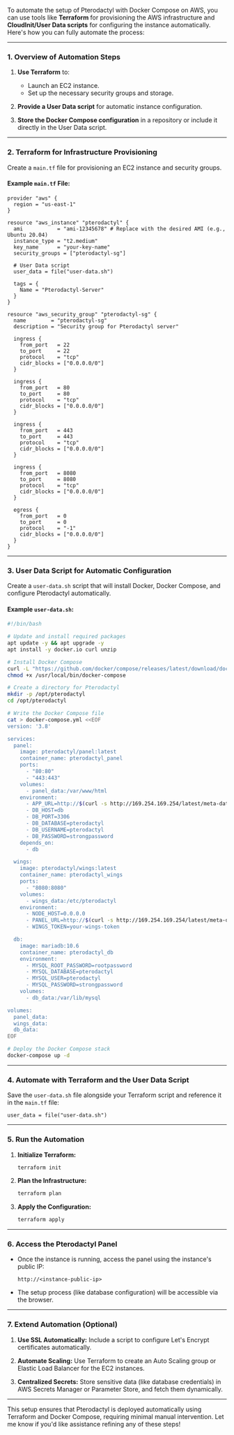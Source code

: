 To automate the setup of Pterodactyl with Docker Compose on AWS, you can use tools like **Terraform** for provisioning the AWS infrastructure and **CloudInit/User Data scripts** for configuring the instance automatically. Here's how you can fully automate the process:

---

### **1. Overview of Automation Steps**
1. **Use Terraform** to:
   - Launch an EC2 instance.
   - Set up the necessary security groups and storage.

2. **Provide a User Data script** for automatic instance configuration.

3. **Store the Docker Compose configuration** in a repository or include it directly in the User Data script.

---

### **2. Terraform for Infrastructure Provisioning**
Create a `main.tf` file for provisioning an EC2 instance and security groups.

#### Example `main.tf` File:
```hcl
provider "aws" {
  region = "us-east-1"
}

resource "aws_instance" "pterodactyl" {
  ami           = "ami-12345678" # Replace with the desired AMI (e.g., Ubuntu 20.04)
  instance_type = "t2.medium"
  key_name      = "your-key-name"
  security_groups = ["pterodactyl-sg"]

  # User Data script
  user_data = file("user-data.sh")

  tags = {
    Name = "Pterodactyl-Server"
  }
}

resource "aws_security_group" "pterodactyl-sg" {
  name        = "pterodactyl-sg"
  description = "Security group for Pterodactyl server"

  ingress {
    from_port   = 22
    to_port     = 22
    protocol    = "tcp"
    cidr_blocks = ["0.0.0.0/0"]
  }

  ingress {
    from_port   = 80
    to_port     = 80
    protocol    = "tcp"
    cidr_blocks = ["0.0.0.0/0"]
  }

  ingress {
    from_port   = 443
    to_port     = 443
    protocol    = "tcp"
    cidr_blocks = ["0.0.0.0/0"]
  }

  ingress {
    from_port   = 8080
    to_port     = 8080
    protocol    = "tcp"
    cidr_blocks = ["0.0.0.0/0"]
  }

  egress {
    from_port   = 0
    to_port     = 0
    protocol    = "-1"
    cidr_blocks = ["0.0.0.0/0"]
  }
}
```

---

### **3. User Data Script for Automatic Configuration**
Create a `user-data.sh` script that will install Docker, Docker Compose, and configure Pterodactyl automatically.

#### Example `user-data.sh`:
```bash
#!/bin/bash

# Update and install required packages
apt update -y && apt upgrade -y
apt install -y docker.io curl unzip

# Install Docker Compose
curl -L "https://github.com/docker/compose/releases/latest/download/docker-compose-$(uname -s)-$(uname -m)" -o /usr/local/bin/docker-compose
chmod +x /usr/local/bin/docker-compose

# Create a directory for Pterodactyl
mkdir -p /opt/pterodactyl
cd /opt/pterodactyl

# Write the Docker Compose file
cat > docker-compose.yml <<EOF
version: '3.8'

services:
  panel:
    image: pterodactyl/panel:latest
    container_name: pterodactyl_panel
    ports:
      - "80:80"
      - "443:443"
    volumes:
      - panel_data:/var/www/html
    environment:
      - APP_URL=http://$(curl -s http://169.254.169.254/latest/meta-data/public-ipv4)
      - DB_HOST=db
      - DB_PORT=3306
      - DB_DATABASE=pterodactyl
      - DB_USERNAME=pterodactyl
      - DB_PASSWORD=strongpassword
    depends_on:
      - db

  wings:
    image: pterodactyl/wings:latest
    container_name: pterodactyl_wings
    ports:
      - "8080:8080"
    volumes:
      - wings_data:/etc/pterodactyl
    environment:
      - NODE_HOST=0.0.0.0
      - PANEL_URL=http://$(curl -s http://169.254.169.254/latest/meta-data/public-ipv4)
      - WINGS_TOKEN=your-wings-token

  db:
    image: mariadb:10.6
    container_name: pterodactyl_db
    environment:
      - MYSQL_ROOT_PASSWORD=rootpassword
      - MYSQL_DATABASE=pterodactyl
      - MYSQL_USER=pterodactyl
      - MYSQL_PASSWORD=strongpassword
    volumes:
      - db_data:/var/lib/mysql

volumes:
  panel_data:
  wings_data:
  db_data:
EOF

# Deploy the Docker Compose stack
docker-compose up -d
```

---

### **4. Automate with Terraform and the User Data Script**
Save the `user-data.sh` file alongside your Terraform script and reference it in the `main.tf` file:
```hcl
user_data = file("user-data.sh")
```

---

### **5. Run the Automation**
1. **Initialize Terraform:**
   ```bash
   terraform init
   ```

2. **Plan the Infrastructure:**
   ```bash
   terraform plan
   ```

3. **Apply the Configuration:**
   ```bash
   terraform apply
   ```

---

### **6. Access the Pterodactyl Panel**
- Once the instance is running, access the panel using the instance's public IP:
  ```
  http://<instance-public-ip>
  ```

- The setup process (like database configuration) will be accessible via the browser.

---

### **7. Extend Automation (Optional)**
1. **Use SSL Automatically:**
   Include a script to configure Let's Encrypt certificates automatically.

2. **Automate Scaling:**
   Use Terraform to create an Auto Scaling group or Elastic Load Balancer for the EC2 instances.

3. **Centralized Secrets:**
   Store sensitive data (like database credentials) in AWS Secrets Manager or Parameter Store, and fetch them dynamically.

---

This setup ensures that Pterodactyl is deployed automatically using Terraform and Docker Compose, requiring minimal manual intervention. Let me know if you'd like assistance refining any of these steps!